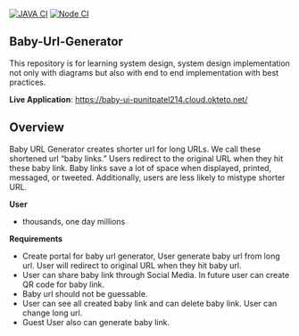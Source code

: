 [![JAVA CI](https://github.com/punitpatel214/baby-url-generator/actions/workflows/java-ci.yml/badge.svg)](https://github.com/punitpatel214/baby-url-generator/actions/workflows/java-ci.yml)  [![Node CI](https://github.com/punitpatel214/baby-url-generator/actions/workflows/node-ci.yml/badge.svg)](https://github.com/punitpatel214/baby-url-generator/actions/workflows/node-ci.yml)

## Baby-Url-Generator
This repository is for learning system design, system design implementation not only with diagrams but also with end to end implementation with best practices.

**Live Application**:
https://baby-ui-punitpatel214.cloud.okteto.net/

## Overview
Baby URL Generator creates shorter url for long URLs. We call these shortened url “baby links.” Users redirect to the original URL when they hit these baby link. Baby links save a lot of space when displayed, printed, messaged, or tweeted. Additionally, users are less likely to mistype shorter URL.

**User**
  - thousands, one day millions
 
**Requirements**
  - Create portal for baby url generator, User generate baby url from long url. User will redirect to original URL when they hit baby url.
  - User can share baby link through Social Media. In future user can create QR code for baby link. 
  - Baby url should not be guessable.
  - User can see all created baby link and can delete baby link. User can change long url.
  - Guest User also can generate baby link.
